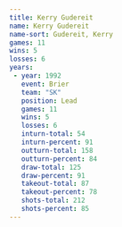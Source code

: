 ```yaml
---
title: Kerry Gudereit
name: Kerry Gudereit
name-sort: Gudereit, Kerry
games: 11
wins: 5
losses: 6
years:
 - year: 1992
   event: Brier
   team: "SK"
   position: Lead
   games: 11
   wins: 5
   losses: 6
   inturn-total: 54
   inturn-percent: 91
   outturn-total: 158
   outturn-percent: 84
   draw-total: 125
   draw-percent: 91
   takeout-total: 87
   takeout-percent: 78
   shots-total: 212
   shots-percent: 85
---
```

